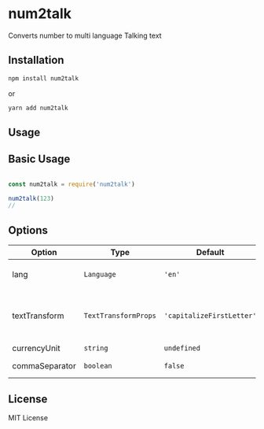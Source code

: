 # num2talk

Converts number to multi language Talking text

## Installation

```bash
npm install num2talk
```

or

```bash
yarn add num2talk
```

## Usage



## Basic Usage

```javascript

const num2talk = require('num2talk')

num2talk(123)
// 

```

## Options

| Option                    | Type                 | Default        | Description                                                                        |
| ----------------------- | -------------------- | -------------- | ---------------------------------------------------------------------------------- |
| lang                    | `Language`             | `'en'`        | Output text language, default to Vietnamese; `Language = 'vi' \| 'en'`
| textTransform           | `TextTransformProps`             | `'capitalizeFirstLetter'`       |  Text transform style `TextTransformProps = 'capitalizeWords' \| 'capitalizeFirstLetter' \| 'uppercase' \| 'lowercase'`                          |
| currencyUnit                    | `string`            | `undefined`        | Unit of currency                                            |
| commaSeparator                 | `boolean`             | `false`          | Comma separator in output text                                                             |

## License

MIT License